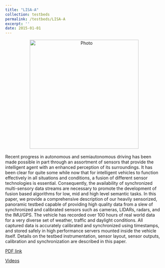 ```yaml
---
title: "LISA-A"
collection: testbeds
permalink: /testbeds/LISA-A
excerpt: ''
date: 2015-01-01
---
```

<p align="center">
  <img src="https://arangesh.github.io/images/LISA-A-im1.jpg?raw=true" alt="Photo" style="width: 350px;"/> 
</p>

Recent progress in autonomous and semiautonomous
driving has been made possible in part through
an assortment of sensors that provide the intelligent agent with
an enhanced perception of its surroundings. It has been clear
for quite some while now that for intelligent vehicles to function
effectively in all situations and conditions, a fusion of different
sensor technologies is essential. Consequently, the availability
of synchronized multi-sensory data streams are necessary to
promote the development of fusion based algorithms for low,
mid and high level semantic tasks. In this paper, we provide a
comprehensive description of our heavily sensorized, panoramic
testbed capable of providing high quality data from a slew of
synchronized and calibrated sensors such as cameras, LIDARs,
radars, and the IMU/GPS. The vehicle has recorded over 100
hours of real world data for a very diverse set of weather,
traffic and daylight conditions. All captured data is accurately
calibrated and synchronized using timestamps, and stored
safely in high performance servers mounted inside the vehicle
itself. Details on the testbed instrumentation, sensor layout,
sensor outputs, calibration and synchronization are described
in this paper.

[PDF link](http://cvrr.ucsd.edu/testbeds/lisa-a/info.pdf)

[Videos](https://www.youtube.com/watch?v=NN0rvKv-Aq8&feature=youtu.be)
